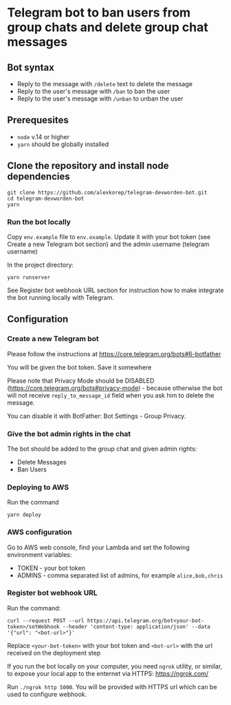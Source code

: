 # Telegram bot to ban users from group chats and delete group chat messages

## Bot syntax

- Reply to the message with `/delete` text to delete the message
- Reply to the user's message with `/ban` to ban the user
- Reply to the user's message with `/unban` to unban the user

## Prerequesites

- `node` v.14 or higher
- `yarn` should be globally installed

## Clone the repository and install node dependencies

```
git clone https://github.com/alexkorep/telegram-devworden-bot.git
cd telegram-devworden-bot
yarn
```

### Run the bot locally

Copy `env.example` file to `env.example`. Update it with your bot token (see Create a new Telegram bot section) and the admin username (telegram username)

In the project directory:

```
yarn runserver
```

See Register bot webhook URL section for instruction how to make integrate the bot running
locally with Telegram.

## Configuration

### Create a new Telegram bot

Please follow the instructions at https://core.telegram.org/bots#6-botfather

You will be given the bot token. Save it somewhere

Please note that Privacy Mode should be DISABLED (https://core.telegram.org/bots#privacy-mode) - because otherwise the bot will not receive `reply_to_message_id`
field when you ask him to delete the message.

You can disable it with BotFather: Bot Settings - Group Privacy.

### Give the bot admin rights in the chat

The bot should be added to the group chat and given admin rights:

- Delete Messages
- Ban Users

### Deploying to AWS

Run the command

```
yarn deploy
```

### AWS configuration

Go to AWS web console, find your Lambda and set the following environment variables:

- TOKEN - your bot token
- ADMINS - comma separated list of admins, for example `alice,bob,chris`

### Register bot webhook URL

Run the command:

```
curl --request POST --url https://api.telegram.org/bot<your-bot-token>/setWebhook --header 'content-type: application/json' --data '{"url": "<bot-url>"}'
```

Replace `<your-bot-token>` with your bot token and `<bot-url>` with the url received
on the deployment step

If you run the bot locally on your computer, you need `ngrok` utility, or similar, to expose your local app to the enternet via HTTPS: https://ngrok.com/

Run `./ngrok http 5000`. You will be provided with HTTPS url which can be used to configure webhook.
